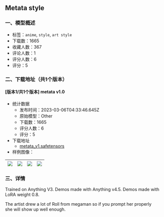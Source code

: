 ## Metata style
### 一、模型概述

- 标签：`anime`, `style`, `art style`
- 下载数：1665
- 收藏人数：367
- 评论人数：1
- 评分人数：6
- 评分：5

### 二、下载地址（共1个版本）

#### [版本1/共1个版本] metata v1.0

- 统计数据
  - 发布时间：2023-03-06T04:33:46.645Z
  - 原始模型：Other
  - 下载数：1665
  - 评分人数：6
  - 评分：5
- 下载地址
  - [metata_v1.safetensors](https://civitai.com/api/download/models/19227)
- 样例图像：

| <img src="https://image.civitai.com/xG1nkqKTMzGDvpLrqFT7WA/5255d4d9-4b7a-4608-48c4-f2de2abcbd00/width=450/201462.jpeg" /> | <img src="https://image.civitai.com/xG1nkqKTMzGDvpLrqFT7WA/aef0a575-cf27-4d0b-fd61-a7e2b6acb700/width=450/201336.jpeg" /> | <img src="https://image.civitai.com/xG1nkqKTMzGDvpLrqFT7WA/d387cf62-6314-4012-8c26-3505b4388500/width=450/201335.jpeg" /> | <img src="https://image.civitai.com/xG1nkqKTMzGDvpLrqFT7WA/2cd8ed9b-f868-4880-df58-c8efae41e300/width=450/201461.jpeg" /> |
| ---- | ---- | ---- | ---- |


### 三、详情
<p>Trained on Anything V3. Demos made with Anything v4.5. Demos made with LoRA weight 0.8.</p><p></p><p>The artist drew a lot of Roll from megaman so if you prompt her properly she will show up well enough.</p>